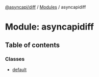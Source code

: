 [@asyncapi/diff](../README.md) / [Modules](../modules.md) / asyncapidiff

# Module: asyncapidiff

## Table of contents

### Classes

- [default](../classes/asyncapidiff.default.md)
